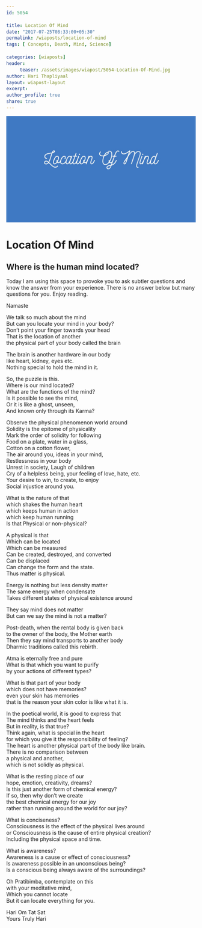 ```yaml
--- 
id: 5054

title: Location Of Mind
date: "2017-07-25T08:33:00+05:30"
permalink: /wiaposts/location-of-mind
tags: [ Concepts, Death, Mind, Science]    

categories: [wiaposts] 
header:
     teaser: /assets/images/wiapost/5054-Location-Of-Mind.jpg
author: Hari Thapliyaal 
layout: wiapost-layout
excerpt:  
author_profile: true 
share: true 
---
```


![Location Of Mind](/assets/images/wiapost/5054-Location-Of-Mind.jpg)     
   
# Location Of Mind 
## Where is the human mind located?    
       
Today I am using this space to provoke you to ask subtler questions and know the answer from your experience. There is no answer below but many questions for you. Enjoy reading.    
    
Namaste    
    
We talk so much about the mind     
But can you locate your mind in your body?     
Don’t point your finger towards your head     
That is the location of another     
the physical part of your body called the brain    
    
The brain is another hardware in our body     
like heart, kidney, eyes etc.     
Nothing special to hold the mind in it.    
    
So, the puzzle is this.     
Where is our mind located?     
What are the functions of the mind?     
Is it possible to see the mind,     
Or it is like a ghost, unseen,     
And known only through its Karma?    
    
Observe the physical phenomenon world around     
Solidity is the epitome of physicality     
Mark the order of solidity for following     
Food on a plate, water in a glass,     
Cotton on a cotton flower,     
The air around you, ideas in your mind,     
Restlessness in your body     
Unrest in society, Laugh of children     
Cry of a helpless being, your feeling of love, hate, etc.     
Your desire to win, to create, to enjoy     
Social injustice around you.    
    
What is the nature of that     
which shakes the human heart     
which keeps human in action     
which keep human running     
Is that Physical or non-physical?    
    
A physical is that     
Which can be located     
Which can be measured     
Can be created, destroyed, and converted     
Can be displaced     
Can change the form and the state.     
Thus matter is physical.    
    
Energy is nothing but less density matter     
The same energy when condensate     
Takes different states of physical existence around    
    
They say mind does not matter     
But can we say the mind is not a matter?    
    
Post-death, when the rental body is given back     
to the owner of the body, the Mother earth     
Then they say mind transports to another body     
Dharmic traditions called this rebirth.    
    
Atma is eternally free and pure     
What is that which you want to purify     
by your actions of different types?    
    
What is that part of your body     
which does not have memories?     
even your skin has memories     
that is the reason your skin color is like what it is.    
    
In the poetical world, it is good to express that     
The mind thinks and the heart feels     
But in reality, is that true?     
Think again, what is special in the heart     
for which you give it the responsibility of feeling?     
The heart is another physical part of the body like brain.     
There is no comparison between     
a physical and another,     
which is not solidly as physical.    
    
What is the resting place of our     
hope, emotion, creativity, dreams?     
Is this just another form of chemical energy?     
If so, then why don’t we create     
the best chemical energy for our joy     
rather than running around the world for our joy?    
    
What is conciseness?     
Consciousness is the effect of the physical lives around     
or Consciousness is the cause of entire physical creation?     
Including the physical space and time.    
    
What is awareness?     
Awareness is a cause or effect of consciousness?     
Is awareness possible in an unconscious being?     
Is a conscious being always aware of the surroundings?    
    
Oh Pratibimba, contemplate on this     
with your meditative mind,     
Which you cannot locate     
But it can locate everything for you.    
    
Hari Om Tat Sat     
Yours Truly Hari    
